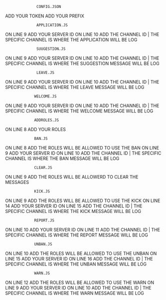                   CONFIG.JSON
   ADD YOUR TOKEN
   ADD YOUR PREFIX
   
                  APPLICATION.JS
   ON LINE 9 ADD YOUR SERVER ID
   ON LINE 10 ADD THE CHANNEL ID | THE SPECIFIC CHANNEL IS WHERE THE APPLICATION WILL BE LOG
   
                  SUUGESTION.JS
  ON LINE 9 ADD YOUR SERVER ID
  ON LINE 10 ADD THE CHANNEL ID | THE SPECIFIC CHANNEL IS WHERE THE SUGGESTION MESSAGE WILL BE LOG
  
                  LEAVE.JS
  ON LINE 9 ADD YOUR SERVER ID
  ON LINE 10 ADD THE CHANNEL ID | THE SPECIFIC CHANNEL IS WHERE THE LEAVE MESSAGE WILL BE LOG
  
                 WELCOME.JS
  ON LINE 9 ADD YOUR SERVER ID
  ON LINE 10 ADD THE CHANNEL ID | THE SPECIFIC CHANNEL IS WHERE THE WELCOME MESSAGE WILL BE LOG
  
                 ADDROLES.JS
 ON LINE 8 ADD YOUR ROLES
  
                 BAN.JS
 ON LINE 8 ADD THE ROLES WILL BE ALLOWED TO USE THE BAN
 ON LINE 9 ADD YOUR SERVER ID
 ON LINE 10 ADD THE CHANNEL ID | THE SPECIFIC CHANNEL IS WHERE THE BAN MESSAGE WILL BE LOG
 
                 CLEAR.JS
ON LINE 9 ADD THE ROLES WILL BE ALLOWERD TO CLEAR THE MESSAGES

                 KICK.JS
ON LINE 9 ADD THE ROLES WILL BE ALLOWED TO USE THE KICK
ON LINE 14 ADD YOUR SERVER ID
ON LINE 15 ADD THE CHANNEL ID | THE SPECIFIC CHANNEL IS WHERE THE KICK MESSAGE WILL BE LOG

                 REPORT.JS
ON LINE 10 ADD YOUR SERVER ID
ON LINE 11 ADD THE CHANNEL ID | THE SPECIFIC CHANNEL IS WHERE THE REPORT MESSAGE WILL BE LOG

                 UNBAN.JS
ON LINE 10 ADD THE ROLES WILL BE ALLOWED TO USE THE UNBAN
ON LINE 15 ADD YOUR SERVER ID
ON LINE 16 ADD THE CHANNEL ID | THE SPECIFIC CHANNEL IS WHERE THE UNBAN MESSAGE WILL BE LOG

                 WARN.JS
ON LINE 12 ADD THE ROLES WILL BE ALLOWED TO USE THE WARN
ON LINE 9 ADD YOUR SERVER ID
ON LINE 10 ADD THE CHANNEL ID | THE SPECIFIC CHANNEL IS WHERE THE WARN MESSAGE WILL BE LOG
